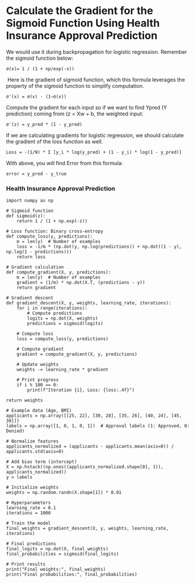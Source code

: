 # Calculate the Gradient for the Sigmoid Function Using Health Insurance Approval Prediction 

We would use it during backpropagation for logistic regression. Remember the sigmoid function below: 

    σ(x)= 1 / (1 + np/exp(-x))
​
Here is the gradient of sigmoid function, which this formula leverages the property of the sigmoid function to simplify computation. 

    σ'(x) = σ(x) ⋅ (1−σ(x))

Compute the gradient for each input so if we want to find Ypred (Y prediction) coming from (z = Xw + b, the weighted input: 

    σ′(z) = y_pred * (1 - y_pred) 

If we are calculating gradients for logistic regression, we should calculate the gradient of the loss function as well. 

    Loss = -(1/N) * Σ [y_i * log(y_pred) + (1 - y_i) * log(1 - y_pred)]

With above, you will find Error from this formula:

    error = y_pred - y_true

### Health Insurance Approval Prediction 

    import numpy as np

    # Sigmoid function
    def sigmoid(z):
        return 1 / (1 + np.exp(-z))

    # Loss function: Binary cross-entropy
    def compute_loss(y, predictions):
        m = len(y)  # Number of examples
        loss = -1/m * (np.dot(y, np.log(predictions)) + np.dot((1 - y), np.log(1 - predictions)))
        return loss

    # Gradient calculation
    def compute_gradient(X, y, predictions):
        m = len(y)  # Number of examples
        gradient = (1/m) * np.dot(X.T, (predictions - y))
        return gradient

    # Gradient descent
    def gradient_descent(X, y, weights, learning_rate, iterations):
        for i in range(iterations):
            # Compute predictions
            logits = np.dot(X, weights)
            predictions = sigmoid(logits)

        # Compute loss
        loss = compute_loss(y, predictions)

        # Compute gradient
        gradient = compute_gradient(X, y, predictions)

        # Update weights
        weights -= learning_rate * gradient

        # Print progress
        if i % 100 == 0:
            print(f"Iteration {i}, Loss: {loss:.4f}")

    return weights

    # Example data (Age, BMI)
    applicants = np.array([[25, 22], [30, 28], [35, 26], [40, 24], [45, 30]])
    labels = np.array([1, 0, 1, 0, 1])  # Approval labels (1: Approved, 0: Denied)

    # Normalize features
    applicants_normalized = (applicants - applicants.mean(axis=0)) / applicants.std(axis=0)

    # Add bias term (intercept)
    X = np.hstack((np.ones((applicants_normalized.shape[0], 1)), applicants_normalized))
    y = labels

    # Initialize weights
    weights = np.random.randn(X.shape[1]) * 0.01

    # Hyperparameters
    learning_rate = 0.1
    iterations = 1000

    # Train the model
    final_weights = gradient_descent(X, y, weights, learning_rate, iterations)

    # Final predictions
    final_logits = np.dot(X, final_weights)
    final_probabilities = sigmoid(final_logits)

    # Print results
    print("Final weights:", final_weights)
    print("Final probabilities:", final_probabilities)
